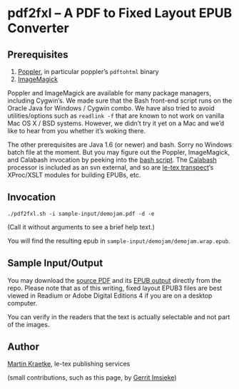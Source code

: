 # pdf2fxl – A PDF to Fixed Layout EPUB Converter

## Prerequisites

1.  [Poppler](http://poppler.freedesktop.org/), in particular poppler’s
    `pdftohtml` binary
2.  [ImageMagick](http://www.imagemagick.org/)

Poppler and ImageMagick are available for many package managers,
including Cygwin’s. We made sure that the Bash front-end script runs on
the Oracle Java for Windows / Cygwin combo. We have also tried to avoid
utilities/options such as `readlink -f` that are known to not work on
vanilla Mac OS X / BSD systems. However, we didn’t try it yet on a Mac
and we’d like to hear from you whether it’s woking there.

The other prerequisites are Java 1.6 (or newer) and bash. Sorry no
Windows batch file at the moment. But you may figure out the Poppler,
ImageMagick, and Calabash invocation by peeking into the [bash
script](https://subversion.le-tex.de/common/pdf2fxl/pdf2fxl.sh). The
[Calabash](http://xmlcalabash.com/) processor is included as an svn
external, and so are [le-tex
transpect](http://www.le-tex.de/en/transpect.html)’s XProc/XSLT modules
for building EPUBs, etc.

## Invocation

`./pdf2fxl.sh -i sample-input/demojam.pdf -d -e`

(Call it without arguments to see a brief help text.)

You will find the resulting epub in
`sample-input/demojam/demojam.wrap.epub`.

## Sample Input/Output

You may download the [source PDF](https://subversion.le-tex.de/common/pdf2fxl/sample-input/demojam.pdf)
and its [EPUB output](https://subversion.le-tex.de/common/pdf2fxl/sample-input/demojam.epub)
directly from the repo. Please note that as of this writing, fixed
layout EPUB3 files are best viewed in Readium or Adobe Digital
Editions 4 if you are on a desktop computer.

You can verify in the readers that the text is actually selectable and
not part of the images.

## Author

[Martin Kraetke](https://twitter.com/mkraetke), le-tex publishing services

(small contributions, such as this page, by [Gerrit Imsieke](https://twitter.com/gimsieke))

